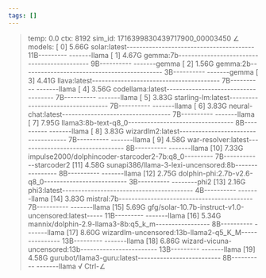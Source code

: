 ```yaml
---
tags: []
---
```

> temp: 0.0 ctx: 8192 sim_id: 1716399830439717900_00003450
∠ models:
 [ 0] 5.66G solar:latest---------------------------------------- 11B--------- -------llama
 [ 1] 4.67G gemma:7b-------------------------------------------- 9B---------- -------gemma
 [ 2] 1.56G gemma:2b-------------------------------------------- 3B---------- -------gemma
 [ 3] 4.41G llava:latest---------------------------------------- 7B---------- -------llama
 [ 4] 3.56G codellama:latest------------------------------------ 7B---------- -------llama
 [ 5] 3.83G starling-lm:latest---------------------------------- 7B---------- -------llama
 [ 6] 3.83G neural-chat:latest---------------------------------- 7B---------- -------llama
 [ 7] 7.95G llama3:8b-text-q8_0--------------------------------- 8B---------- -------llama
 [ 8] 3.83G wizardlm2:latest------------------------------------ 7B---------- -------llama
 [ 9] 4.58G war-resolver:latest--------------------------------- 8B---------- -------llama
 [10] 7.33G impulse2000/dolphincoder-starcoder2-7b:q8_0--------- 7B---------- --starcoder2
 [11] 4.58G sunapi386/llama-3-lexi-uncensored:8b---------------- 8B---------- -------llama
 [12] 2.75G dolphin-phi:2.7b-v2.6-q8_0-------------------------- 3B---------- --------phi2
 [13] 2.16G phi3:latest----------------------------------------- 4B---------- -------llama
 [14] 3.83G mistral:7b------------------------------------------ 7B---------- -------llama
 [15] 5.69G gfg/solar-10.7b-instruct-v1.0-uncensored:latest----- 11B--------- -------llama
 [16] 5.34G mannix/dolphin-2.9-llama3-8b:q5_k_m----------------- 8B---------- -------llama
 [17] 8.60G wizardlm-uncensored:13b-llama2-q5_K_M--------------- 13B--------- -------llama
 [18] 6.86G wizard-vicuna-uncensored:13b------------------------ 13B--------- -------llama
 [19] 4.58G gurubot/llama3-guru:latest-------------------------- 8B---------- -------llama
√ Ctrl-∠
